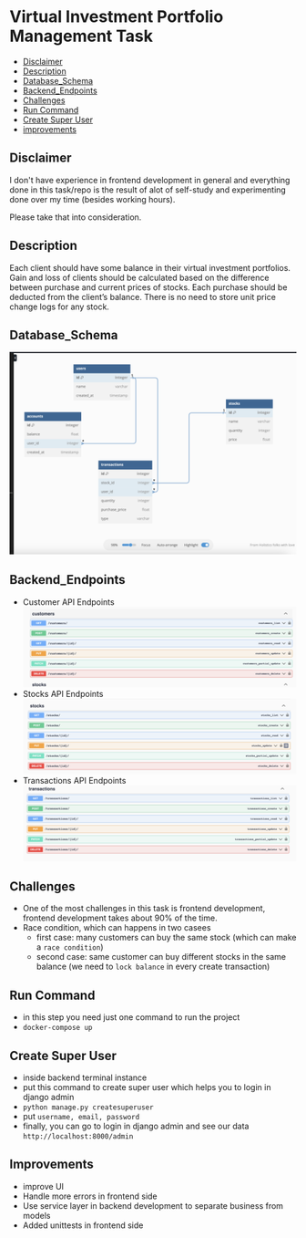 # Virtual Investment Portfolio Management Task
<ul>
    <li><a href="#disclaimer">Disclaimer</a></li>
    <li><a href="#description">Description</a></li>
    <li><a href="#database_schema">Database_Schema</a></li>
    <li><a href="#backend_endpoints">Backend_Endpoints</a></li>
    <li><a href="#challenges">Challenges</a></li>
    <li><a href="#run-command">Run Command</a></li>
    <li><a href="#create-super-user">Create Super User</a></li>
    <li><a href="#improvements">improvements</a></li>
</ul>

## Disclaimer
I don't have experience in frontend development in general and everything done in this task/repo is the result of alot of self-study and experimenting done over my time (besides working hours).

Please take that into consideration.

## Description 
Each client should have some balance in their virtual investment portfolios. Gain
and loss of clients should be calculated based on the difference between purchase
and current prices of stocks. Each purchase should be deducted from the client’s
balance. There is no need to store unit price change logs for any stock.

## Database_Schema
![alt text](https://github.com/a-samir97/virtual-investment/blob/main/docs/database_schema.png)

## Backend_Endpoints 
- Customer API Endpoints
![alt text](https://github.com/a-samir97/virtual-investment/blob/main/docs/customers_endpoints.png)
- Stocks API Endpoints
![alt text](https://github.com/a-samir97/virtual-investment/blob/main/docs/stocks_endpoints.png)
- Transactions API Endpoints
![alt text](https://github.com/a-samir97/virtual-investment/blob/main/docs/transactions_endpoints.png)


## Challenges
- One of the most challenges in this task is frontend development, frontend development takes about 90% of the time.
- Race condition, which can happens in two casees
   - first case: many customers can buy the same stock (which can make a `race condition`)
   - second case: same customer can buy different stocks in the same balance (we need to `lock balance` in every create transaction)

## Run Command
- in this step you need just one command to run the project
- `docker-compose up`

## Create Super User
- inside backend terminal instance
- put this command to create super user which helps you to login in django admin
- `python manage.py createsuperuser`
- put `username, email, password`
- finally, you can go to login in django admin and see our data `http://localhost:8000/admin` 


## Improvements
- improve UI
- Handle more errors in frontend side
- Use service layer in backend development to separate business from models
- Added unittests in frontend side

